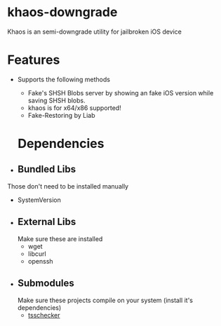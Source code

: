 # khaos-downgrade
Khaos is an semi-downgrade utility for jailbroken iOS device

# Features  
* Supports the following methods
  * Fake's SHSH Blobs server by showing an fake iOS version while saving SHSH blobs.
  * khaos is for x64/x86 supported!
  * Fake-Restoring by Liab
  
  # Dependencies
*  ## Bundled Libs
  Those don't need to be installed manually
  * SystemVersion
* ## External Libs
  Make sure these are installed
  * wget
  * libcurl
  * openssh
* ## Submodules
  Make sure these projects compile on your system (install it's dependencies)
  * [tsschecker](https://github.com/tihmstar/tsschecker)


